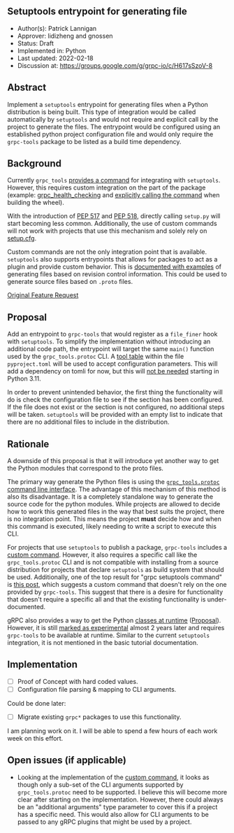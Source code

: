 Setuptools entrypoint for generating file
----
* Author(s): Patrick Lannigan
* Approver: lidizheng and gnossen
* Status: Draft
* Implemented in: Python
* Last updated: 2022-02-18
* Discussion at: https://groups.google.com/g/grpc-io/c/H617sSzoV-8

## Abstract

Implement a `setuptools` entrypoint for generating files when a Python distribution is being built.
This type of integration would be called automatically by `setuptools` and would not require and
explicit call by the project to generate the files. The entrypoint would be configured using an
established python project configuration file and would only require the `grpc-tools` package to be
listed as a build time dependency.

## Background

Currently `grpc_tools` [provides a command][grpc_command] for integrating with `setuptools`. However,
this requires custom integration on the part of the package (example:
[grpc_health_checking][grpc_command_example_integration] and
[explicitly calling the command][grpc_command_example_call] when building the wheel).

With the introduction of [PEP 517][pep_517] and [PEP 518][pep_518], directly calling `setup.py` will
start becoming less common. Additionally, the use of custom commands will not work with projects that
use this mechanism and solely rely on [setup.cfg][declarative_config].

Custom commands are not the only integration point that is available. `setuptools` also supports
entrypoints that allows for packages to act as a plugin and provide custom behavior. This is
[documented with examples][setuptools_entrypoint] of generating files based on revision control
information. This could be used to generate source files based on `.proto` files.

[Original Feature Request][original_feature_request]

## Proposal

Add an entrypoint to `grpc-tools` that would register as a `file_finer` hook with `setuptools`. To
simplify the implementation without introducing an additional code path, the entrypoint will target
the same `main()` function used by the `grpc_tools.protoc` CLI. A [tool table][tool_table] within the
file `pyproject.toml` will be used to accept configuration parameters. This will add a dependency on
tomli for now, but this will [not be needed][pep_680] starting in Python 3.11.

In order to prevent unintended behavior, the first thing the functionality will do is check the
configuration file to see if the section has been configured. If the file does not exist or the section
is not configured, no additional steps will be taken. `setuptools` will be provided with an empty
list to indicate that there are no additional files to include in the distribution.

## Rationale

A downside of this proposal is that it will introduce yet another way to get the Python modules that
correspond to the proto files.

The primary way generate the Python files is using the
[`grpc_tools.protoc` command line interface][protoc_cli]. The advantage of this mechanism of this
method is also its disadvantage. It is a completely standalone way to generate the source code for
the python modules. While projects are allowed to decide how to work this generated files in the way
that best suits the project, there is no integration point. This means the project **must** decide
how and when this command is executed, likely needing to write a script to execute this CLI.

For projects that use `setuptools` to publish a package, `grpc-tools` includes a
[custom command][grpc_command]. However, it also requires a specific call like the `grpc_tools.protoc`
CLI and is not compatible with installing from a source distribution for projects that declare
`setuptools` as build system that should be used. Additionally, one of the top result for "grpc
setuptools command" is [this post][setuptools_gen_question], which suggests a custom command that
doesn't rely on the one provided by `grpc-tools`. This suggest that there is a desire for functionality
that doesn't require a specific all and that the existing functionality is under-documented.

gRPC also provides a way to get the Python [classes at runtime][runtime_classes]
([Proposal][runtime_proposal]). However, it is still [marked as experimental][runtime_api] almost 2
years later and requires `grpc-tools` to be available at runtime. Similar to the current `setuptools`
integration, it is not mentioned in the basic tutorial documentation.

## Implementation

- [ ] Proof of Concept with hard coded values.
- [ ] Configuration file parsing & mapping to CLI arguments.

Could be done later:

- [ ] Migrate existing `grpc*` packages to use this functionality.

I am planning work on it. I will be able to spend a few hours of each work week on this effort.

## Open issues (if applicable)

- Looking at the implementation of the [custom command][grpc_command], it looks as though only a
  sub-set of the CLI arguments supported by `grpc_tools.protoc` need to be supported. I believe this
  will become more clear after starting on the implementation. However, there could always be an
  "additional arguments" type parameter to cover this if a project has a specific need. This would
  also allow for CLI arguments to be passed to any gRPC plugins that might be used by a project.

[grpc_command]: https://github.com/grpc/grpc/blob/05e17e92390d4685f1418f535604a201a7f8e1a3/tools/distrib/python/grpcio_tools/grpc_tools/command.py#L50
[grpc_command_example_integration]: https://github.com/grpc/grpc/blob/2d4f3c56001cd1e1f85734b2f7c5ce5f2797c38a/src/python/grpcio_health_checking/health_commands.py#L48
[grpc_command_example_call]: https://github.com/grpc/grpc/blob/2d4f3c56001cd1e1f85734b2f7c5ce5f2797c38a/tools/run_tests/artifacts/build_artifact_python.sh#L196-L197
[pep_517]: https://www.python.org/dev/peps/pep-0517/
[pep_518]: https://www.python.org/dev/peps/pep-0518/
[declarative_config]: https://setuptools.pypa.io/en/latest/userguide/declarative_config.html
[setuptools_entrypoint]: https://setuptools.pypa.io/en/latest/userguide/extension.html#adding-support-for-revision-control-systems
[original_feature_request]: https://github.com/grpc/grpc/issues/28662
[tool_table]: https://www.python.org/dev/peps/pep-0518/#tool-table
[pep_680]: https://www.python.org/dev/peps/pep-0680/
[protoc_cli]: https://grpc.io/docs/languages/python/basics/#generating-client-and-server-code
[setuptools_gen_question]: https://stackoverflow.com/q/52994857
[runtime_classes]: https://github.com/grpc/grpc/blob/a72c8ebb7def13a317a1afc7c08455388d1fa2e4/src/python/grpcio/grpc/_runtime_protos.py#L1
[runtime_proposal]: ./L64-python-runtime-proto-parsing.md
[runtime_api]: https://grpc.github.io/grpc/python/grpc.html#runtime-protobuf-parsing
